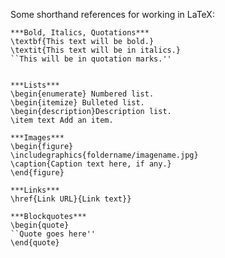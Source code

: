 


Some shorthand references for working in LaTeX:

	***Bold, Italics, Quotations***
	\textbf{This text will be bold.}
	\textit{This text will be in italics.}
	``This will be in quotation marks.''


	***Lists***
	\begin{enumerate} Numbered list.
	\begin{itemize} Bulleted list.
	\begin{description}Description list.
	\item text Add an item.

	***Images***
	\begin{figure}
	\includegraphics{foldername/imagename.jpg}
	\caption{Caption text here, if any.}
	\end{figure}

	***Links***
	\href{Link URL}{Link text}}

	***Blockquotes***
	\begin{quote}
	``Quote goes here''
	\end{quote}
  	






